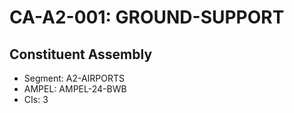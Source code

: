 # CA-A2-001: GROUND-SUPPORT

## Constituent Assembly
- Segment: A2-AIRPORTS
- AMPEL: AMPEL-24-BWB
- CIs: 3
